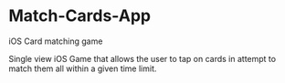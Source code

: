 # Match-Cards-App
iOS Card matching game

Single view iOS Game that allows the user to tap on cards in attempt to match them all within a given time limit.
